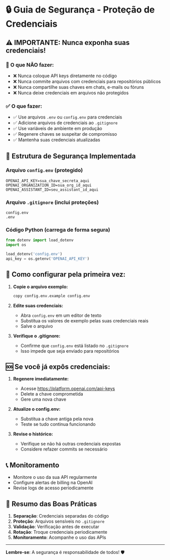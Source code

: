 # 🔒 Guia de Segurança - Proteção de Credenciais

## ⚠️ IMPORTANTE: Nunca exponha suas credenciais!

### 🚫 O que NÃO fazer:
- ❌ Nunca coloque API keys diretamente no código
- ❌ Nunca commite arquivos com credenciais para repositórios públicos
- ❌ Nunca compartilhe suas chaves em chats, e-mails ou fóruns
- ❌ Nunca deixe credenciais em arquivos não protegidos

### ✅ O que fazer:
- ✅ Use arquivos `.env` ou `config.env` para credenciais
- ✅ Adicione arquivos de credenciais ao `.gitignore`
- ✅ Use variáveis de ambiente em produção
- ✅ Regenere chaves se suspeitar de compromisso
- ✅ Mantenha suas credenciais atualizadas

## 📁 Estrutura de Segurança Implementada

### Arquivo `config.env` (protegido)
```env
OPENAI_API_KEY=sua_chave_secreta_aqui
OPENAI_ORGANIZATION_ID=sua_org_id_aqui
OPENAI_ASSISTANT_ID=seu_assistant_id_aqui
```

### Arquivo `.gitignore` (inclui proteções)
```
config.env
.env
```

### Código Python (carrega de forma segura)
```python
from dotenv import load_dotenv
import os

load_dotenv('config.env')
api_key = os.getenv('OPENAI_API_KEY')
```

## 🔄 Como configurar pela primeira vez:

1. **Copie o arquivo exemplo:**
   ```bash
   copy config.env.example config.env
   ```

2. **Edite suas credenciais:**
   - Abra `config.env` em um editor de texto
   - Substitua os valores de exemplo pelas suas credenciais reais
   - Salve o arquivo

3. **Verifique o .gitignore:**
   - Confirme que `config.env` está listado no `.gitignore`
   - Isso impede que seja enviado para repositórios

## 🆘 Se você já expôs credenciais:

1. **Regenere imediatamente:**
   - Acesse https://platform.openai.com/api-keys
   - Delete a chave comprometida
   - Gere uma nova chave

2. **Atualize o config.env:**
   - Substitua a chave antiga pela nova
   - Teste se tudo continua funcionando

3. **Revise o histórico:**
   - Verifique se não há outras credenciais expostas
   - Considere refazer commits se necessário

## 📞 Monitoramento

- Monitore o uso da sua API regularmente
- Configure alertas de billing na OpenAI
- Revise logs de acesso periodicamente

## 🎯 Resumo das Boas Práticas

1. **Separação**: Credenciais separadas do código
2. **Proteção**: Arquivos sensíveis no `.gitignore`
3. **Validação**: Verificação antes de executar
4. **Rotação**: Troque credenciais periodicamente
5. **Monitoramento**: Acompanhe o uso das APIs

---

**Lembre-se**: A segurança é responsabilidade de todos! 🛡️ 